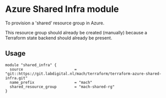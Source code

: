 # Azure Shared Infra module

To provision a 'shared' resource group in Azure.

This resource group should already be created (manually) because a Terraform state backend should already be present.

## Usage

```
module "shared_infra" {
  source                       = "git::https://git.labdigital.nl/mach/terraform/terraform-azure-shared-infra.git"
  name_prefix                  = "mach"
  shared_resource_group        = "mach-shared-rg"
}
```